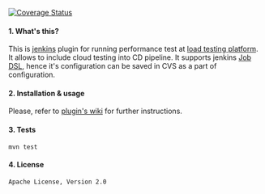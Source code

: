 [![Coverage Status](https://coveralls.io/repos/github/Blazemeter/blazemeter-jenkins-plugin/badge.svg?branch=master)](https://coveralls.io/github/Blazemeter/blazemeter-jenkins-plugin?branch=master)

#### 1. What's this?

This is [jenkins](http://jenkins.io) plugin for running performance test at [load testing platform](http://blazemeter.com).
It allows to include cloud testing into CD pipeline. 
It supports jenkins [Job DSL](https://wiki.jenkins-ci.org/display/JENKINS/Job+DSL+Plugin), hence it's configuration can be
saved in CVS as a part of configuration.

#### 2. Installation & usage

Please, refer to [plugin's wiki](https://github.com/jenkinsci/blazemeter-plugin/wiki) for further instructions. 

#### 3. Tests

    mvn test

#### 4. License
 
    Apache License, Version 2.0

